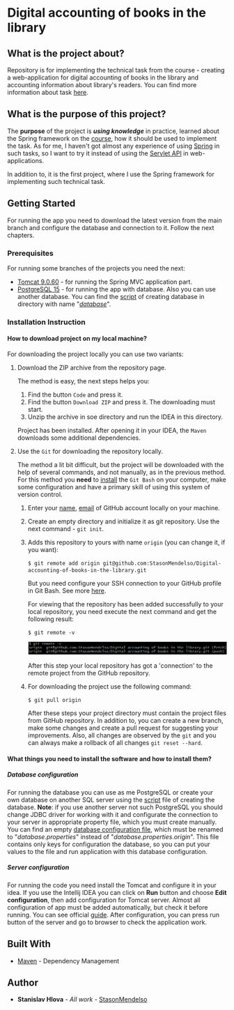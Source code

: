 # Digital accounting of books in the library

## What is the project about?

Repository is for implementing the technical task from the course -
creating a web-application for digital accounting of books in the
library and accounting information about library's readers. You can
find more information about task [here](Project%20Technical%20Task.pdf).

## What is the purpose of this project?

The **purpose** of the project is ***using knowledge*** in practice, learned
about the Spring framework on the [course](https://www.udemy.com/course/spring-alishev/),
how it should be used to implement the task. As for me, I haven't got
almost any experience of using [Spring][2] in such tasks, so I want to try it
instead of using the [Servlet API][3] in web-applications.

In addition to, it is the first project, where I use the Spring framework for implementing
such technical task.

## Getting Started

For running the app you need to download the latest version from the main branch and configure
the database and connection to it. Follow the next chapters.

### Prerequisites

For running some branches of the projects you need the next:

* [Tomcat 9.0.60](https://tomcat.apache.org/) - for running the Spring MVC application part.
* [PostgreSQL 15](https://www.postgresql.org/) - for running the app with database. Also you can use another database.
  You can find the [script](database/dump.sql) of creating database in directory with name "*[database](database)*".

### Installation Instruction

#### How to download project on my local machine?

For downloading the project locally you can use two variants:

1. Download the ZIP archive from the repository page.

   The method is easy, the next steps helps you:
    1. Find the button `Code` and press it.
    2. Find the button `Download ZIP` and press it. The downloading must start.
    3. Unzip the archive in soe directory and run the IDEA in this directory.

   Project has been installed. After opening it in your IDEA, the `Maven` downloads
   some additional dependencies.
2. Use the `Git` for downloading the repository locally.

   The method a lit bit difficult, but the project will be downloaded with the help
   of several commands, and not manually, as in the previous method. For this method
   you **need** to [install][4] the `Git Bash` on your computer, make some configuration and have a primary skill of
   using this system of version control.
    1. Enter your [name][5], [email][6] of GitHub account locally on your machine.
    2. Create an empty directory and initialize it as git repository. Use the next
       command - `git init`.
    3. Adds this repository to yours with name `origin` (you can change it, if you want):
        ```
       $ git remote add origin git@github.com:StasonMendelso/Digital-accounting-of-books-in-the-library.git
       ```
       But you need configure your SSH connection to your GitHub profile in Git Bash. See more [here][7].
            
       For viewing that the repository has been added successfully to your local
       repository, you need execute the next command and get the following result:
       ```
       $ git remote -v
       ```
       ![git remote repository](images/img.png)

       After this step your local repository has got a 'connection' to the remote
       project from the GitHub repository.
    4. For downloading the project use the following command:
       ```
       $ git pull origin
       ```
       After these steps your project directory must contain the project files from
       GitHub repository. In addition to, you can create a new branch, make some
       changes and create a pull request for suggesting your improvements. Also, all
       changes are observed by the `git` and you can always make a rollback of
       all changes `git reset --hard`.

#### What things you need to install the software and how to install them?

##### Database configuration

For running the database you can use as me PostgreSQL or create your own database on another SQL server
using the [script](database/dump.sql) file of creating the database. **Note**: if you use another server not such
PostgreSQL you should change JDBC driver for working with it and configurate the connection to your
server in appropriate property file, which you must create manually.
<br>
You can find an empty [database configuration file](src/main/resources/database.properties.origin),
which must be renamed to "*database.properties*" instead of "*database.properties.origin*". This file
contains only keys for configuration the database, so you can put your values to the file and run
application with this database configuration.

##### Server configuration

For running the code you need install the Tomcat and configure it
in your idea. If you use the Intellij IDEA you can click on **Run** button and choose **Edit configuration**,
then add configuration for Tomcat server. Almost all configuration of app must be added
automatically, but check it before running. You can see
official [guide](https://www.youtube.com/watch?v=ThBw3WBTw9Q&ab_channel=IntelliJIDEAbyJetBrains).
After configuration, you can press run button of the server and go to browser to check the application work.

## Built With

* [Maven](https://maven.apache.org/) - Dependency Management

## Author

* **Stanislav Hlova** - *All work* - [StasonMendelso](https://github.com/StasonMendelso)

[1]:https://www.udemy.com/course/spring-alishev/
[2]:https://spring.io/
[3]:https://tomcat.apache.org/tomcat-5.5-doc/servletapi/index.html
[4]:https://git-scm.com/downloads
[5]:https://docs.github.com/en/get-started/getting-started-with-git/setting-your-username-in-git
[6]:https://docs.github.com/en/account-and-profile/setting-up-and-managing-your-personal-account-on-github/managing-email-preferences/setting-your-commit-email-address
[7]:https://docs.github.com/en/authentication/connecting-to-github-with-ssh